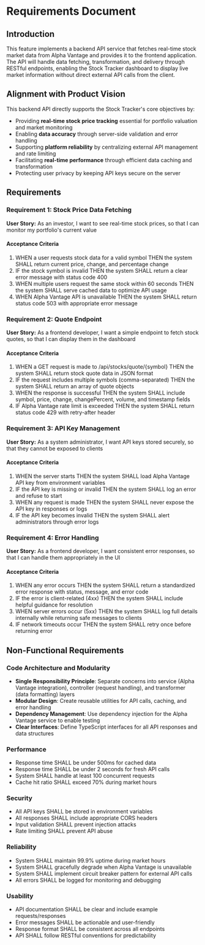 # Requirements Document

## Introduction

This feature implements a backend API service that fetches real-time stock market data from Alpha Vantage and provides it to the frontend application. The API will handle data fetching, transformation, and delivery through RESTful endpoints, enabling the Stock Tracker dashboard to display live market information without direct external API calls from the client.

## Alignment with Product Vision

This backend API directly supports the Stock Tracker's core objectives by:

- Providing **real-time stock price tracking** essential for portfolio valuation and market monitoring
- Enabling **data accuracy** through server-side validation and error handling
- Supporting **platform reliability** by centralizing external API management and rate limiting
- Facilitating **real-time performance** through efficient data caching and transformation
- Protecting user privacy by keeping API keys secure on the server

## Requirements

### Requirement 1: Stock Price Data Fetching

**User Story:** As an investor, I want to see real-time stock prices, so that I can monitor my portfolio's current value

#### Acceptance Criteria

1. WHEN a user requests stock data for a valid symbol THEN the system SHALL return current price, change, and percentage change
2. IF the stock symbol is invalid THEN the system SHALL return a clear error message with status code 400
3. WHEN multiple users request the same stock within 60 seconds THEN the system SHALL serve cached data to optimize API usage
4. WHEN Alpha Vantage API is unavailable THEN the system SHALL return status code 503 with appropriate error message

### Requirement 2: Quote Endpoint

**User Story:** As a frontend developer, I want a simple endpoint to fetch stock quotes, so that I can display them in the dashboard

#### Acceptance Criteria

1. WHEN a GET request is made to /api/stocks/quote/{symbol} THEN the system SHALL return stock quote data in JSON format
2. IF the request includes multiple symbols (comma-separated) THEN the system SHALL return an array of quote objects
3. WHEN the response is successful THEN the system SHALL include symbol, price, change, changePercent, volume, and timestamp fields
4. IF Alpha Vantage rate limit is exceeded THEN the system SHALL return status code 429 with retry-after header

### Requirement 3: API Key Management

**User Story:** As a system administrator, I want API keys stored securely, so that they cannot be exposed to clients

#### Acceptance Criteria

1. WHEN the server starts THEN the system SHALL load Alpha Vantage API key from environment variables
2. IF the API key is missing or invalid THEN the system SHALL log an error and refuse to start
3. WHEN any request is made THEN the system SHALL never expose the API key in responses or logs
4. IF the API key becomes invalid THEN the system SHALL alert administrators through error logs

### Requirement 4: Error Handling

**User Story:** As a frontend developer, I want consistent error responses, so that I can handle them appropriately in the UI

#### Acceptance Criteria

1. WHEN any error occurs THEN the system SHALL return a standardized error response with status, message, and error code
2. IF the error is client-related (4xx) THEN the system SHALL include helpful guidance for resolution
3. WHEN server errors occur (5xx) THEN the system SHALL log full details internally while returning safe messages to clients
4. IF network timeouts occur THEN the system SHALL retry once before returning error

## Non-Functional Requirements

### Code Architecture and Modularity

- **Single Responsibility Principle**: Separate concerns into service (Alpha Vantage integration), controller (request handling), and transformer (data formatting) layers
- **Modular Design**: Create reusable utilities for API calls, caching, and error handling
- **Dependency Management**: Use dependency injection for the Alpha Vantage service to enable testing
- **Clear Interfaces**: Define TypeScript interfaces for all API responses and data structures

### Performance

- Response time SHALL be under 500ms for cached data
- Response time SHALL be under 2 seconds for fresh API calls
- System SHALL handle at least 100 concurrent requests
- Cache hit ratio SHALL exceed 70% during market hours

### Security

- All API keys SHALL be stored in environment variables
- All responses SHALL include appropriate CORS headers
- Input validation SHALL prevent injection attacks
- Rate limiting SHALL prevent API abuse

### Reliability

- System SHALL maintain 99.9% uptime during market hours
- System SHALL gracefully degrade when Alpha Vantage is unavailable
- System SHALL implement circuit breaker pattern for external API calls
- All errors SHALL be logged for monitoring and debugging

### Usability

- API documentation SHALL be clear and include example requests/responses
- Error messages SHALL be actionable and user-friendly
- Response format SHALL be consistent across all endpoints
- API SHALL follow RESTful conventions for predictability
